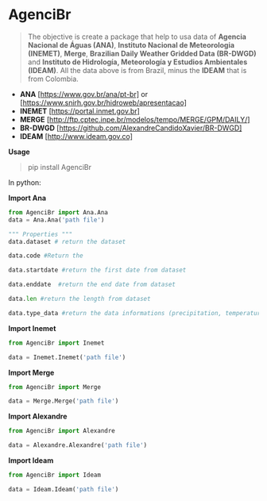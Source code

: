 # AgenciBr

> The objective is create a package that help to usa data of **Agencia Nacional de Águas (ANA)**, **Instituto Nacional de Meteorologia (INEMET)**, **Merge**, **Brazilian Daily Weather Gridded Data (BR-DWGD)** and **Instituto de Hidrología, Meteorología y Estudios Ambientales (IDEAM)**. All the data above is from Brazil, minus the **IDEAM** that is from Colombia.
 
 - **ANA** [https://www.gov.br/ana/pt-br] or [https://www.snirh.gov.br/hidroweb/apresentacao]
 - **INEMET** [https://portal.inmet.gov.br]
 - **MERGE** [http://ftp.cptec.inpe.br/modelos/tempo/MERGE/GPM/DAILY/]
 - **BR-DWGD** [https://github.com/AlexandreCandidoXavier/BR-DWGD]
 - **IDEAM** [http://www.ideam.gov.co]

**Usage**
> pip install AgenciBr  

In python:

**Import Ana**
```python
from AgenciBr import Ana.Ana
data = Ana.Ana('path file')

""" Properties """
data.dataset # return the dataset

data.code #Return the 

data.startdate #return the first date from dataset

data.enddate  #return the end date from dataset

data.len #return the length from dataset

data.type_data #return the data informations (precipitation, temperature, wind, ...)
```

**Import Inemet**

```python
from AgenciBr import Inemet

data = Inemet.Inemet('path file')
```

   **Import Merge**
 ```python
 from AgenciBr import Merge

data = Merge.Merge('path file')
 ```
 
 **Import Alexandre**
 ```python
 from AgenciBr import Alexandre

data = Alexandre.Alexandre('path file')
 ```
 
**Import Ideam**

```python
from AgenciBr import Ideam

data = Ideam.Ideam('path file')
```


 
 
